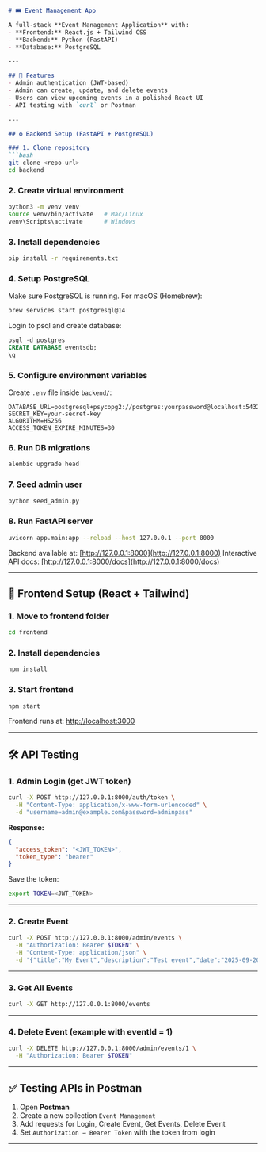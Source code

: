 

````markdown
# 🎟️ Event Management App  

A full-stack **Event Management Application** with:  
- **Frontend:** React.js + Tailwind CSS  
- **Backend:** Python (FastAPI)  
- **Database:** PostgreSQL  

---

## 📌 Features
- Admin authentication (JWT-based)  
- Admin can create, update, and delete events  
- Users can view upcoming events in a polished React UI  
- API testing with `curl` or Postman  

---

## ⚙️ Backend Setup (FastAPI + PostgreSQL)

### 1. Clone repository
```bash
git clone <repo-url>
cd backend
````

### 2. Create virtual environment

```bash
python3 -m venv venv
source venv/bin/activate   # Mac/Linux
venv\Scripts\activate      # Windows
```

### 3. Install dependencies

```bash
pip install -r requirements.txt
```

### 4. Setup PostgreSQL

Make sure PostgreSQL is running.
For macOS (Homebrew):

```bash
brew services start postgresql@14
```

Login to psql and create database:

```sql
psql -d postgres
CREATE DATABASE eventsdb;
\q
```

### 5. Configure environment variables

Create `.env` file inside `backend/`:

```env
DATABASE_URL=postgresql+psycopg2://postgres:yourpassword@localhost:5432/eventsdb
SECRET_KEY=your-secret-key
ALGORITHM=HS256
ACCESS_TOKEN_EXPIRE_MINUTES=30
```

### 6. Run DB migrations

```bash
alembic upgrade head
```

### 7. Seed admin user

```bash
python seed_admin.py
```

### 8. Run FastAPI server

```bash
uvicorn app.main:app --reload --host 127.0.0.1 --port 8000
```

Backend available at: [http://127.0.0.1:8000](http://127.0.0.1:8000)
Interactive API docs: [http://127.0.0.1:8000/docs](http://127.0.0.1:8000/docs)

---

## 🎨 Frontend Setup (React + Tailwind)

### 1. Move to frontend folder

```bash
cd frontend
```

### 2. Install dependencies

```bash
npm install
```

### 3. Start frontend

```bash
npm start
```

Frontend runs at: [http://localhost:3000](http://localhost:3000)

---

## 🛠️ API Testing

### 1. Admin Login (get JWT token)

```bash
curl -X POST http://127.0.0.1:8000/auth/token \
  -H "Content-Type: application/x-www-form-urlencoded" \
  -d "username=admin@example.com&password=adminpass"
```

**Response:**

```json
{
  "access_token": "<JWT_TOKEN>",
  "token_type": "bearer"
}
```

Save the token:

```bash
export TOKEN=<JWT_TOKEN>
```

---

### 2. Create Event

```bash
curl -X POST http://127.0.0.1:8000/admin/events \
  -H "Authorization: Bearer $TOKEN" \
  -H "Content-Type: application/json" \
  -d '{"title":"My Event","description":"Test event","date":"2025-09-20","time":"10:00:00","image_url":"https://picsum.photos/400"}'
```

---

### 3. Get All Events

```bash
curl -X GET http://127.0.0.1:8000/events
```

---

### 4. Delete Event (example with eventId = 1)

```bash
curl -X DELETE http://127.0.0.1:8000/admin/events/1 \
  -H "Authorization: Bearer $TOKEN"
```

---

## ✅ Testing APIs in Postman

1. Open **Postman**
2. Create a new collection `Event Management`
3. Add requests for Login, Create Event, Get Events, Delete Event
4. Set `Authorization → Bearer Token` with the token from login

---


